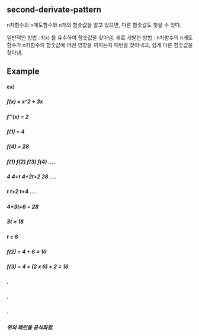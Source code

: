 second-derivate-pattern
---------
n차함수의 n계도함수와 n개의 함숫값을 알고 있으면, 다른 함숫값도 찾을 수 있다.

일반적인 방법 : f(x) 를 유추하여 함숫값을 찾아냄.
새로 개발한 방법 : n차함수의 n계도함수가 n차함수의 함숫값에 어떤 영향을 끼치는지 패턴을 찾아내고, 쉽게 다른 함숫값을 찾아냄.

Example
------
##### ex)  
##### f(x) = x^2 + 3x  
##### f''(x) = 2  
##### f(1) = 4  
##### f(4) = 28  

##### f(1)      f(2)      f(3)       f(4)     .....  
##### 4        4+t      4+2t+2        28   ....  
##### t       t+2          t+4   ....  
     
##### 4+3t+6 = 28  
##### 3t = 18  
##### t = 6  

##### f(2) = 4 + 6 = 10  
##### f(3) = 4 + (2 x 6) + 2 = 18  
##### .  
##### .  
##### .  

##### 위의 패턴을 공식화함.
